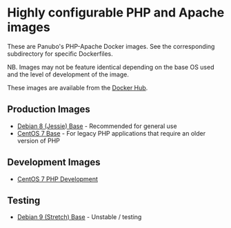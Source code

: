# Highly configurable PHP and Apache images

These are Panubo's PHP-Apache Docker images. See the corresponding subdirectory for specific Dockerfiles.

NB. Images may not be feature identical depending on the base OS used and the level of development of the image.

These images are available from the [Docker Hub](https://hub.docker.com/r/panubo/php-apache/).

## Production Images

- [Debian 8 (Jessie) Base](/debian8) - Recommended for general use
- [CentOS 7 Base](/centos7) - For legacy PHP applications that require an older version of PHP

## Development Images

- [CentOS 7 PHP Development](/centos7)

## Testing

- [Debian 9 (Stretch) Base](/debian9) - Unstable / testing
